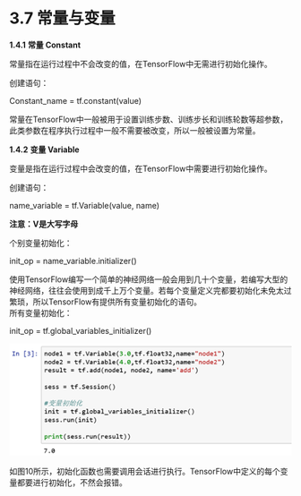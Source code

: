 # 3.7	常量与变量

**1.4.1**       **常量 Constant**

常量指在运行过程中不会改变的值，在TensorFlow中无需进行初始化操作。

创建语句：

Constant\_name = tf.constant\(value\)

常量在TensorFlow中一般被用于设置训练步数、训练步长和训练轮数等超参数，此类参数在程序执行过程中一般不需要被改变，所以一般被设置为常量。

**1.4.2**       **变量 Variable**

变量是指在运行过程中会改变的值，在TensorFlow中需要进行初始化操作。

创建语句：

name\_variable = tf.Variable\(value, name\)

**注意：V是大写字母**

个别变量初始化：

init\_op = name\_variable.initializer\(\)

使用TensorFlow编写一个简单的神经网络一般会用到几十个变量，若编写大型的神经网络，往往会使用到成千上万个变量。若每个变量定义完都要初始化未免太过繁琐，所以TensorFlow有提供所有变量初始化的语句。  
   所有变量初始化：

init\_op = tf.global\_variables\_initializer\(\)

![&#x56FE;10 &#x53D8;&#x91CF;&#x7684;&#x521D;&#x59CB;&#x5316;](../.gitbook/assets/image%20%28273%29.png)

如图10所示，初始化函数也需要调用会话进行执行。TensorFlow中定义的每个变量都要进行初始化，不然会报错。


